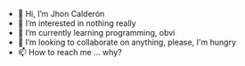 - 👋 Hi, I’m Jhon Calderón
- 👀 I’m interested in nothing really
- 🌱 I’m currently learning programming, obvi
- 💞️ I’m looking to collaborate on anything, please, I'm hungry
- 📫 How to reach me ... why?

<!---
CalderonJh/CalderonJh is a ✨ special ✨ repository because its `README.md` (this file) appears on your GitHub profile.
You can click the Preview link to take a look at your changes.
--->
